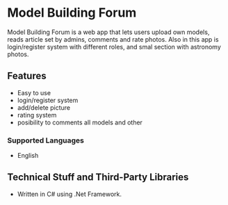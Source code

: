 # Model Building Forum

Model Building Forum is a web app that lets users upload own models, reads article set by admins, comments and rate photos. Also in this app is login/register system with different roles, and smal section with astronomy photos.

## Features

* Easy to use
* login/register system
* add/delete picture
* rating system
* posibility to comments all models and other

### Supported Languages

* English

## Technical Stuff and Third-Party Libraries

* Written in C# using .Net Framework.
